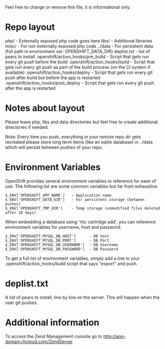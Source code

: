 Feel free to change or remove this file, it is informational only.

Repo layout
===========
php/ - Externally exposed php code goes here
libs/ - Additional libraries
misc/ - For not-externally exposed php code
../data - For persistent data (full path in environment var: OPENSHIFT_DATA_DIR)
deplist.txt - list of pears to install
.openshift/action_hooks/pre_build - Script that gets run every git push before the build
.openshift/action_hooks/build - Script that gets run every git push as part of the build process (on the CI system if available)
.openshift/action_hooks/deploy - Script that gets run every git push after build but before the app is restarted
.openshift/action_hooks/post_deploy - Script that gets run every git push after the app is restarted


Notes about layout
==================
Please leave php, libs and data directories but feel free to create additional
directories if needed.

Note: Every time you push, everything in your remote repo dir gets recreated
please store long term items (like an sqlite database) in ../data which will
persist between pushes of your repo.


Environment Variables
=====================

OpenShift provides several environment variables to reference for ease
of use.  The following list are some common variables but far from exhaustive:

    $_ENV['OPENSHIFT_APP_NAME']   - Application name
    $_ENV['OPENSHIFT_DATA_DIR']   - For persistent storage (between pushes)
    $_ENV['OPENSHIFT_TMP_DIR']    - Temp storage (unmodified files deleted after 10 days)

When embedding a database using 'rhc cartridge add', you can reference environment
variables for username, host and password:

    $_ENV['OPENSHIFT_MYSQL_DB_HOST']      - DB host
    $_ENV['OPENSHIFT_MYSQL_DB_PORT']      - DB Port
    $_ENV['OPENSHIFT_MYSQL_DB_USERNAME']  - DB Username
    $_ENV['OPENSHIFT_MYSQL_DB_PASSWORD']  - DB Password

To get a full list of environment variables, simply add a line in your
.openshift/action_hooks/build script that says "export" and push.

deplist.txt
===========

A list of pears to install, line by line on the server.  This will happen when
the user git pushes.


Additional information
======================
To access the Zend Management console go to http://app-domain.rhcloud.com/ZendServer
